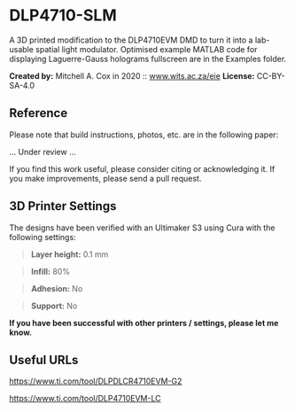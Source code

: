 # DLP4710-SLM
A 3D printed modification to the DLP4710EVM DMD to turn it into a lab-usable spatial light modulator. Optimised example MATLAB code for displaying Laguerre-Gauss holograms fullscreen are in the Examples folder.

**Created by:** Mitchell A. Cox in 2020 :: www.wits.ac.za/eie
**License:** CC-BY-SA-4.0

## Reference

Please note that build instructions, photos, etc. are in the following paper:

... Under review ...

If you find this work useful, please consider citing or acknowledging it. If you make improvements, please send a pull request.

## 3D Printer Settings

The designs have been verified with an Ultimaker S3 using Cura with the following settings:

> **Layer height:** 0.1 mm

> **Infill:** 80%

> **Adhesion:** No

> **Support:** No

**If you have been successful with other printers / settings, please let me know.**

## Useful URLs

https://www.ti.com/tool/DLPDLCR4710EVM-G2

https://www.ti.com/tool/DLP4710EVM-LC
